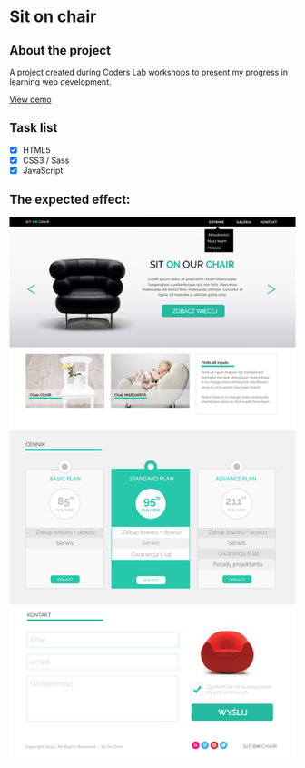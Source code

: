 # Sit on chair

## About the project
A project created during Coders Lab workshops to present my progress in learning web development.

[View demo](https://magdalenazielinska.github.io/Sit-on-chair)

## Task list

- [x] HTML5
- [x] CSS3 / Sass
- [X] JavaScript

## The expected effect:

![Sit on chair](/images/workshop.jpg)
